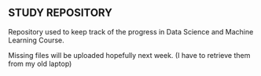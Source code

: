 ## STUDY REPOSITORY

Repository used to keep track of the progress in Data Science and Machine Learning Course.

Missing files will be uploaded hopefully next week. (I have to retrieve them from my old laptop)
